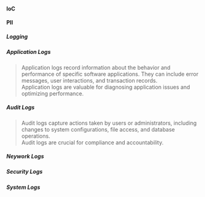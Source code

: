 #### IoC
#### PII

##### Logging
##### Application Logs  
>Application logs record information about the behavior and performance of specific software applications. They can include error messages, user interactions, and transaction records.  
>Application logs are valuable for diagnosing application issues and optimizing performance.  

##### Audit Logs  
> Audit logs capture actions taken by users or administrators, including changes to system configurations, file access, and database operations.  
> Audit logs are crucial for compliance and accountability.  

##### Neywork Logs  
##### Security Logs  
##### System Logs  
